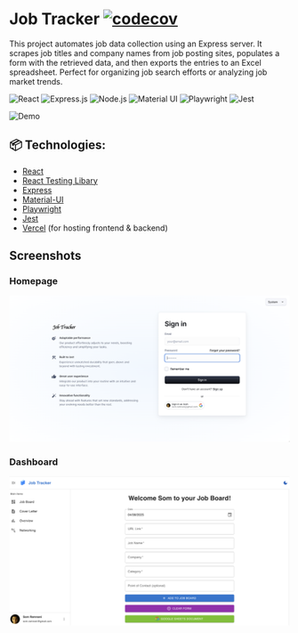 # Job Tracker [![codecov](https://codecov.io/gh/somramnani/job-tracker/graph/badge.svg?token=MAmPD7gIAD)](https://codecov.io/gh/somramnani/job-tracker)

This project automates job data collection using an Express server. It scrapes job titles and company names from job posting sites, populates a form with the retrieved data, and then exports the entries to an Excel spreadsheet. Perfect for organizing job search efforts or analyzing job market trends.

![React](https://img.shields.io/badge/React-61DAFB?style=for-the-badge&logo=react&logoColor=white)
![Express.js](https://img.shields.io/badge/Express.js-000000?style=for-the-badge&logo=express&logoColor=white)
![Node.js](https://img.shields.io/badge/Node.js-339933?style=for-the-badge&logo=nodedotjs&logoColor=white)
![Material UI](https://img.shields.io/badge/MUI-007FFF?style=for-the-badge&logo=mui&logoColor=white)
![Playwright](https://img.shields.io/badge/Playwright-2EAD33?style=for-the-badge&logo=playwright&logoColor=white)
![Jest](https://img.shields.io/badge/Jest-C21325?style=for-the-badge&logo=jest&logoColor=white)


![Demo](./assets/demo/job-tracker-demo.gif)

## 📦 Technologies:

- [React](https://reactjs.org/)
- [React Testing Libary](https://testing-library.com/)
- [Express](https://expressjs.com/)
- [Material-UI](https://material-ui.com/)
- [Playwright](https://playwright.dev/)
- [Jest](https://jestjs.io/)
- [Vercel](https://vercel.com/) (for hosting frontend & backend)

## Screenshots

### Homepage

![Home Page](./assets/demo/homepage.png)

### Dashboard

![Form](./assets/demo/form.png)
